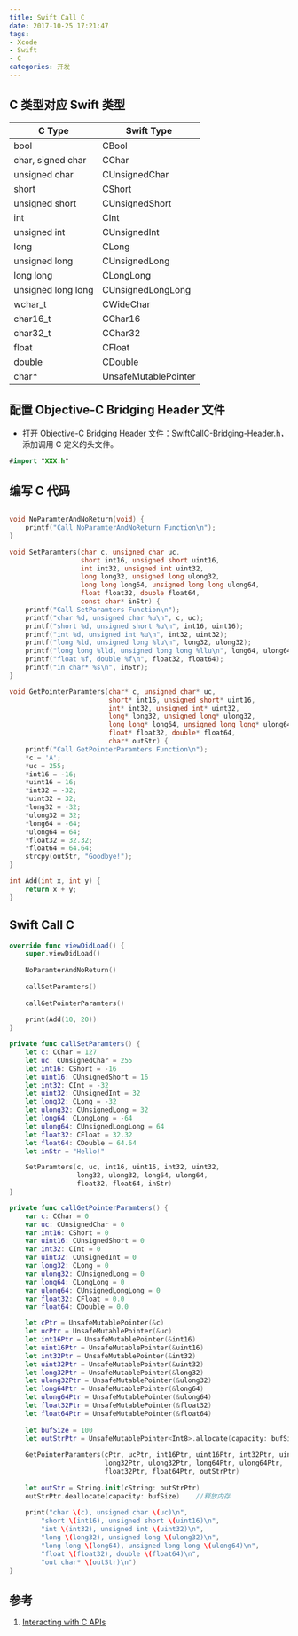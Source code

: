 ```yaml
---
title: Swift Call C
date: 2017-10-25 17:21:47
tags:
- Xcode
- Swift
- C
categories: 开发
---
```


## C 类型对应 Swift 类型

C Type |                   Swift Type
-|-
bool |                      CBool
char, signed char |         CChar
unsigned char |             CUnsignedChar
short |                     CShort
unsigned short |            CUnsignedShort
int  |                      CInt
unsigned int |              CUnsignedInt
long |                      CLong
unsigned long |             CUnsignedLong
long long |                 CLongLong
unsigned long long |        CUnsignedLongLong
wchar_t |                   CWideChar
char16_t  |                 CChar16
char32_t  |                 CChar32
float |                     CFloat
double |                    CDouble
char* |                     UnsafeMutablePointer<Int8>

## 配置 Objective-C Bridging Header 文件

- 打开 Objective-C Bridging Header 文件：SwiftCallC-Bridging-Header.h，添加调用 C 定义的头文件。

``` swift
#import "XXX.h"
```

## 编写 C 代码

``` c

void NoParamterAndNoReturn(void) {
    printf("Call NoParamterAndNoReturn Function\n");
}

void SetParamters(char c, unsigned char uc,
                  short int16, unsigned short uint16,
                  int int32, unsigned int uint32,
                  long long32, unsigned long ulong32,
                  long long long64, unsigned long long ulong64,
                  float float32, double float64,
                  const char* inStr) {
    printf("Call SetParamters Function\n");
    printf("char %d, unsigned char %u\n", c, uc);
    printf("short %d, unsigned short %u\n", int16, uint16);
    printf("int %d, unsigned int %u\n", int32, uint32);
    printf("long %ld, unsigned long %lu\n", long32, ulong32);
    printf("long long %lld, unsigned long long %llu\n", long64, ulong64);
    printf("float %f, double %f\n", float32, float64);
    printf("in char* %s\n", inStr);
}

void GetPointerParamters(char* c, unsigned char* uc,
                         short* int16, unsigned short* uint16,
                         int* int32, unsigned int* uint32,
                         long* long32, unsigned long* ulong32,
                         long long* long64, unsigned long long* ulong64,
                         float* float32, double* float64,
                         char* outStr) {
    printf("Call GetPointerParamters Function\n");
    *c = 'A';
    *uc = 255;
    *int16 = -16;
    *uint16 = 16;
    *int32 = -32;
    *uint32 = 32;
    *long32 = -32;
    *ulong32 = 32;
    *long64 = -64;
    *ulong64 = 64;
    *float32 = 32.32;
    *float64 = 64.64;
    strcpy(outStr, "Goodbye!");
}

int Add(int x, int y) {
    return x + y;
}
```
## Swift Call C

``` swift
override func viewDidLoad() {
    super.viewDidLoad()
    
    NoParamterAndNoReturn()
    
    callSetParamters()
    
    callGetPointerParamters()
  
    print(Add(10, 20))
}

private func callSetParamters() {
    let c: CChar = 127
    let uc: CUnsignedChar = 255
    let int16: CShort = -16
    let uint16: CUnsignedShort = 16
    let int32: CInt = -32
    let uint32: CUnsignedInt = 32
    let long32: CLong = -32
    let ulong32: CUnsignedLong = 32
    let long64: CLongLong = -64
    let ulong64: CUnsignedLongLong = 64
    let float32: CFloat = 32.32
    let float64: CDouble = 64.64
    let inStr = "Hello!"

    SetParamters(c, uc, int16, uint16, int32, uint32,
                 long32, ulong32, long64, ulong64,
                 float32, float64, inStr)
}

private func callGetPointerParamters() {
    var c: CChar = 0
    var uc: CUnsignedChar = 0
    var int16: CShort = 0
    var uint16: CUnsignedShort = 0
    var int32: CInt = 0
    var uint32: CUnsignedInt = 0
    var long32: CLong = 0
    var ulong32: CUnsignedLong = 0
    var long64: CLongLong = 0
    var ulong64: CUnsignedLongLong = 0
    var float32: CFloat = 0.0
    var float64: CDouble = 0.0

    let cPtr = UnsafeMutablePointer(&c)
    let ucPtr = UnsafeMutablePointer(&uc)
    let int16Ptr = UnsafeMutablePointer(&int16)
    let uint16Ptr = UnsafeMutablePointer(&uint16)
    let int32Ptr = UnsafeMutablePointer(&int32)
    let uint32Ptr = UnsafeMutablePointer(&uint32)
    let long32Ptr = UnsafeMutablePointer(&long32)
    let ulong32Ptr = UnsafeMutablePointer(&ulong32)
    let long64Ptr = UnsafeMutablePointer(&long64)
    let ulong64Ptr = UnsafeMutablePointer(&ulong64)
    let float32Ptr = UnsafeMutablePointer(&float32)
    let float64Ptr = UnsafeMutablePointer(&float64)
    
    let bufSize = 100
    let outStrPtr = UnsafeMutablePointer<Int8>.allocate(capacity: bufSize)  //分配内存
    
    GetPointerParamters(cPtr, ucPtr, int16Ptr, uint16Ptr, int32Ptr, uint32Ptr,
                        long32Ptr, ulong32Ptr, long64Ptr, ulong64Ptr,
                        float32Ptr, float64Ptr, outStrPtr)
    
    let outStr = String.init(cString: outStrPtr)
    outStrPtr.deallocate(capacity: bufSize)    //释放内存
    
    print("char \(c), unsigned char \(uc)\n",
        "short \(int16), unsigned short \(uint16)\n",
        "int \(int32), unsigned int \(uint32)\n",
        "long \(long32), unsigned long \(ulong32)\n",
        "long long \(long64), unsigned long long \(ulong64)\n",
        "float \(float32), double \(float64)\n",
        "out char* \(outStr)\n")
}
```

## 参考

1. [Interacting with C APIs](https://developer.apple.com/library/content/documentation/Swift/Conceptual/BuildingCocoaApps/InteractingWithCAPIs.html)


